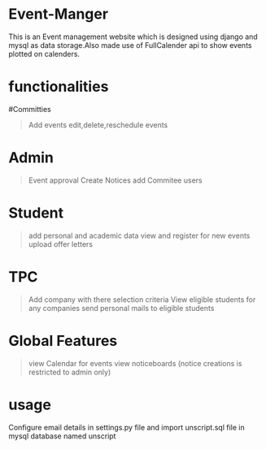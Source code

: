 # Event-Manger
This is an Event management website which is designed using django and mysql as data storage.Also made use of FullCalender api to show events plotted on calenders.
# functionalities
#Committies
> Add events
> edit,delete,reschedule events
# Admin
> Event approval
> Create Notices
> add Commitee users
# Student
> add personal and academic data
> view and register for new events
> upload offer letters
# TPC
> Add company with there selection criteria
> View eligible students for any companies 
> send personal mails to eligible students
# Global Features
> view Calendar for events
> view noticeboards (notice creations is restricted to admin only)

# usage
Configure email details in settings.py file
and import unscript.sql file in mysql database named unscript
